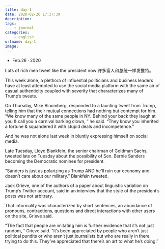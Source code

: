 ```yaml
---
title: day-1
date: 2020-02-26 17:37:30
description:
tags:
	- journal
categories:
	- english
urlname: day-1
image:
---
```

- Feb.26 · 2020

Lots of rich men tweet like the president now
许多富人和总统一样发推特。

This week alone, a plethora of influential politicians and business leaders have at least attempted to use the social media platform with the same air of casual authenticity coupled with severity that characterizes many of Trump’s tweets.



On Thursday, Mike Bloomberg, responded to a taunting tweet from Trump, telling him that their mutual connections had nothing but contempt for him.
“We know many of the same people in NY. Behind your back they laugh at you & call you a carnival barking clown, ” he said. “They know you inherited a fortune & squandered it with stupid deals and incompetence.”

And he was not alone last week in bluntly expressing himself on social media.

Late Tuesday, Lloyd Blankfein, the senior chairman of Goldman Sachs, tweeted late on Tuesday about the possibility of Sen. Bernie Sanders becoming the Democratic nominee for president.

“Sanders is just as polarizing as Trump AND he’ll ruin our economy and doesn’t care about our military.” Blankfein tweeted.

Jack Grieve, one of the authors of a paper about linguistic variation on Trump’s Twitter account, said in an interview that the style of the president’s posts was not arbitrary.

That informality was characterized by short sentences, an abundance of pronouns, contractions, questions and direct interactions with other users on the site, Grieve said.

“The fact that people are imitating him is further evidence that it’s not just random, ” Grieve said. “It’s been appreciated by people who aren’t just political pundits or who aren’t just journalists but who are really in there trying to do this. They’ve appreciated that there’s an art to what he’s doing.”



<!--more-->

